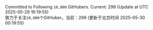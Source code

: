 Committed to Following `10,000` GitHubers. Current: <!-- FOLLOWING_COUNT -->299<!-- FOLLOWING_COUNT --> (Update at UTC <!-- LAST_UPDATED -->2025-05-29 16:19:55<!-- LAST_UPDATED -->)<br>
致力于关注`10,000`个GitHuber。当前：<!-- FOLLOWING_COUNT -->299<!-- FOLLOWING_COUNT --> (更新于北京时间 <!-- LAST_UPDATED_CST -->2025-05-30 00:19:55<!-- LAST_UPDATED_CST -->)

